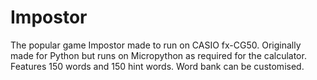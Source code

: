 # Impostor
The popular game Impostor made to run on CASIO fx-CG50. Originally made for Python but runs on Micropython as required for the calculator. Features 150 words and 150 hint words. Word bank can be customised.
